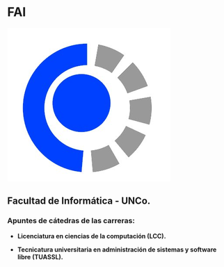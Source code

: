 # FAI

![Fai-uncoma](Utilidades/Fai-uncoma.jpg)

[comment]: ![Fai-uncoma](https://user-images.githubusercontent.com/89480875/167512644-04e6d9f7-9fb2-483a-bd7c-74823c68855f.jpg)

## Facultad de Informática - UNCo.

### Apuntes de cátedras de las carreras:

* **Licenciatura en ciencias de la computación (LCC).**

* **Tecnicatura universitaria en administración de sistemas y software libre (TUASSL).**
